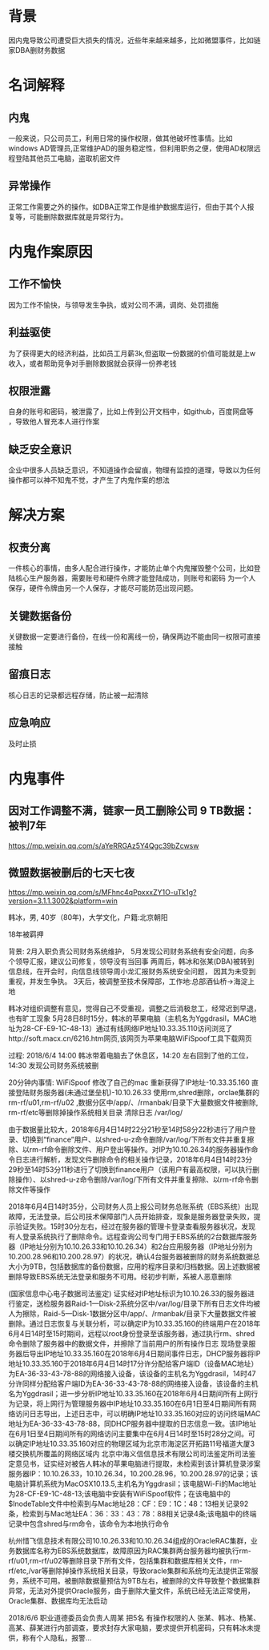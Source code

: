 
<!-- @import "[TOC]" {cmd="toc" depthFrom=1 depthTo=6 orderedList=false} -->



# 背景 
因内鬼导致公司遭受巨大损失的情况，近些年来越来越多，比如微盟事件，比如链家DBA删财务数据


# 名词解释

## 内鬼
一般来说，只公司员工，利用日常的操作权限，做其他破坏性事情。比如windows  AD管理员,正常维护AD的服务稳定性，但利用职务之便，使用AD权限远程登陆其他员工电脑，盗取机密文件

## 异常操作
正常工作需要之外的操作。如DBA正常工作是维护数据库运行，但由于其个人报复等，可能删除数据库就是异常行为。


# 内鬼作案原因

## 工作不愉快

因为工作不愉快，与领导发生争执，或对公司不满，调岗、处罚措施

## 利益驱使

为了获得更大的经济利益，比如员工月薪3k,但盗取一份数据的价值可能就是上w收入，或者帮助竞争对手删除数据就会获得一份养老钱

## 权限泄露

自身的账号和密码，被泄露了，比如上传到公开文档中，如github，百度网盘等 ，导致他人冒充本人进行作案

## 缺乏安全意识

企业中很多人员缺乏意识，不知道操作会留痕，物理有监控的道理，导致以为任何操作都可以神不知鬼不觉，才产生了内鬼作案的想法

# 解决方案

## 权责分离

一件核心的事情，由多人配合进行操作，才能防止单个内鬼摧毁整个公司，比如登陆核心生产服务器，需要账号和硬件令牌才能登陆成功，则账号和密码
为一个人保存，硬件令牌由另一个人保存，才能尽可能防范出现问题。

## 关键数据备份

关键数据一定要进行备份，在线一份和离线一份，确保两边不能由同一权限可直接接触


## 留痕日志

核心日志的记录都远程存储，防止被一起清除


## 应急响应
及时止损


# 内鬼事件 

## 因对工作调整不满，链家一员工删除公司 9 TB数据：被判7年

https://mp.weixin.qq.com/s/aYeRRGAz5Y4Qgc39bZcwsw


## 微盟数据被删后的七天七夜
https://mp.weixin.qq.com/s/MFhnc4qPpxxxZY1O-uTk1g?version=3.1.1.3002&platform=win

韩冰，男, 40岁（80年)，大学文化，户籍:北京朝阳

18年被羁押

背景:
2月入职负责公司财务系统维护，
5月发现公司财务系统有安全问题，向多个领导汇报，建议公司修复，领导没有当回事
两周后，韩冰和张某(DBA)被转到信息线，在开会时，向信息线领导周小龙汇报财务系统安全问题，
因其为未受到重视，并发生争执。
3天后，被调整至技术保障部，工作地:总部酒仙桥->海淀上地

韩冰对组织调整有意见，觉得自己不受重视，调整之后消极怠工，经常迟到早退，也有旷工现象
5月28日8时15分，韩冰的苹果电脑（主机名为Yggdrasil，MAC地址为28-CF-E9-1C-48-13）通过有线网络IP地址10.33.35.110访问浏览了http://soft.macx.cn/6216.htm网页,该网页为苹果电脑WiFiSpoof工具下载网页


过程:
2018/6/4 14:00 韩冰带着电脑去了休息区，14:20 左右回到了他的工位，14:30 发现公司财务系统被删

20分钟内事情:
WiFiSpoof 修改了自己的mac
重新获得了IP地址-10.33.35.160
直接登陆财务服务器(未通过堡垒机)-10.10.26.33
使用rm,shred删除，orclae集群的rm-rf/u01,rm-rf/u02 ,数据分区中/app/、/rmanbak/目录下大量数据文件被删除, rm-rf/etc等删除掉操作系统相关目录
清除日志 /var/log/

由于数据量比较大，2018年6月4日14时22分21秒至14时58分22秒进行了用户登录、切换到“finance”用户、以shred-u-z命令删除/var/log/下所有文件并重复擦除、以rm-rf命令删除文件、用户登出等操作。对IP为10.10.26.34的服务器操作命令日志进行解析，发现文件删除命令的相关操作记录，2018年6月4日14时23分29秒至14时53分11秒进行了切换到finance用户（该用户有最高权限，可以执行删除操作）、以shred-u-z命令删除/var/log/下所有文件并重复擦除、以rm-rf命令删除文件等操作


2018年6月4日14时35分，公司财务人员上报公司财务总账系统（EBS系统）出现故障，无法登录。后公司技术保障部门人员开始排查，现象是服务器登录失败，提示验证失败。15时30分左右，经过在服务器的管理卡登录查看服务器状况，发现有人登录系统执行了删除命令。远程查询公司专门用于EBS系统的2台数据库服务器（IP地址分别为10.10.26.33和10.10.26.34）和2台应用服务器（IP地址分别为10.200.28.96和10.200.28.97）的状况，确认4台服务器被删除的财务系统数据总大小为9TB，包括数据库的备份数据，应用的程序目录和归档数据。因上述数据被删除导致EBS系统无法登录和服务不可用。经初步判断，系被人恶意删除



(国家信息中心电子数据司法鉴定)
证实经对IP地址标识为10.10.26.33的服务器进行鉴定，送检服务器Raid-1—Disk-2系统分区中/var/log/目录下所有日志文件均被人为擦除，Raid-5—Disk-1数据分区中/app/、/rmanbak/目录下大量数据文件被删除。通过日志恢复与关联分析，可以确定IP为10.33.35.160的终端用户在2018年6月4日14时至15时期间，远程以root身份登录至该服务器，通过执行rm、shred命令删除了服务器中的数据文件，并擦除了当前用户的所有操作日志
现场登录服务器后导出IP地址10.33.35.160在2018年6月4日期间事件日志，DHCP服务器将IP地址10.33.35.160于2018年6月4日14时17分许分配给客户端ID（设备MAC地址）为EA-36-33-43-78-88的网络接入设备，该设备的主机名为Yggdrasil，14时47分许同样分配给客户端ID为EA-36-33-43-78-88的网络接入设备，该设备的主机名为Yggdrasil；进一步分析IP地址10.33.35.160在2018年6月4日期间所有上网行为记录，将上网行为管理服务器中IP地址10.33.35.160在6月1日至4日期间所有网络访问日志导出，上述日志中，可以明确IP地址10.33.35.160对应的访问终端MAC地址为EA-36-33-43-78-88，同DHCP服务器中提取的日志信息一致。该IP地址在6月1日至4日期间所有的网络访问主要集中在6月4日14时至15时28分之间。可以确定IP地址10.33.35.160对应的物理区域为北京市海淀区开拓路11号福道大厦3楼交换机所覆盖的网络区域内
北京中海义信信息技术有限公司司法鉴定所司法鉴定意见书，证实经对被告人韩冰的苹果电脑进行提取，未检索到该计算机登录涉案服务器IP：10.10.26.33，10.10.26.34，10.200.28.96，10.200.28.97的记录；该电脑计算机系统为MacOSX10.13.5,主机名为Yggdrasil；该电脑Wi-Fi的Mac地址为28-CF-E9-1C-48-13;该电脑中安装有WiFiSpoof软件；在该电脑中的$InodeTable文件中检索到与Mac地址28：CF：E9：1C：48：13相关记录92条，检索到与Mac地址EA：36：33：43：78：88相关记录4条;该电脑中的终端记录中包含shred与rm命令，该命令为本地执行命令

杭州惜飞信息技术有限公司10.10.26.33和10.10.26.34组成的OracleRAC集群，业务数据库名称为EBS系统数据库，故障原因为RAC集群两台服务器均被执行rm-rf/u01,rm-rf/u02等删除目录下所有文件，包括集群和数据库相关文件，rm-rf/etc,/var等删除掉操作系统相关目录，导致oracle集群和系统均无法提供正常服务，系统不可用。被删除数据量预估为9TB左右，被删除的文件导致整个数据集群异常，无法对外提供Oracle服务，由于删除大量文件，系统已经无法正常使用，Oracle集群、数据库均无法启动



2018/6/6  职业道德委员会负责人周某 把5名 有操作权限的人 张某、韩冰、杨某、高某、薛某进行内部调查，要求封存大家电脑，要求提供开机密码，只有韩冰未提供，称有个人隐私，报警...



